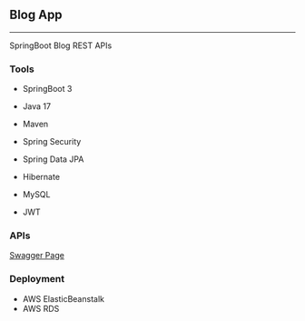 ##  Blog App

---
SpringBoot Blog REST APIs 

### Tools
- SpringBoot 3
- Java 17 
- Maven


- Spring Security
- Spring Data JPA
- Hibernate
- MySQL
- JWT

### APIs
[Swagger Page](http://springboot-blog-application-env.eba-7amhg8v7.us-east-1.elasticbeanstalk.com/swagger-ui/index.html)

### Deployment
- AWS ElasticBeanstalk
- AWS RDS